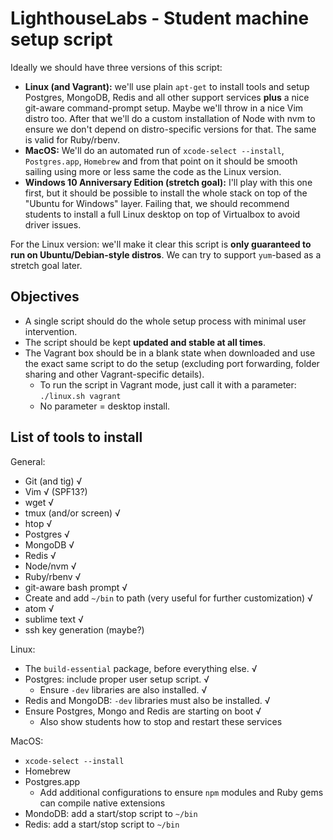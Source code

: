 # LighthouseLabs - Student machine setup script

Ideally we should have three versions of this script:

* **Linux (and Vagrant):** we'll use plain `apt-get` to install tools and setup Postgres, MongoDB, Redis and all other support services **plus** a nice git-aware command-prompt setup. Maybe we'll throw in a nice Vim distro too. After that we'll do a custom installation of Node with nvm to ensure we don't depend on distro-specific versions for that. The same is valid for Ruby/rbenv.
* **MacOS:** We'll do an automated run of `xcode-select --install`, `Postgres.app`, `Homebrew` and from that point on it should be smooth sailing using more or less same the code as the Linux version.
* **Windows 10 Anniversary Edition (stretch goal):** I'll play with this one first, but it should be possible to install the whole stack on top of the "Ubuntu for Windows" layer. Failing that, we should recommend students to install a full Linux desktop on top of Virtualbox to avoid driver issues.

For the Linux version: we'll make it clear this script is **only guaranteed to run on Ubuntu/Debian-style distros**. We can try to support `yum`-based as a stretch goal later.

## Objectives

* A single script should do the whole setup process with minimal user intervention.
* The script should be kept **updated and stable at all times**.
* The Vagrant box should be in a blank state when downloaded and use the exact same script to do the setup (excluding port forwarding, folder sharing and other Vagrant-specific details).
  * To run the script in Vagrant mode, just call it with a parameter: `./linux.sh vagrant`
  * No parameter = desktop install.

## List of tools to install

General:
* Git (and tig) √
* Vim √ (SPF13?)
* wget √
* tmux (and/or screen) √
* htop √
* Postgres √
* MongoDB √
* Redis √
* Node/nvm √
* Ruby/rbenv √
* git-aware bash prompt √
* Create and add `~/bin` to path (very useful for further customization) √
* atom √
* sublime text √
* ssh key generation (maybe?)

Linux:
* The `build-essential` package, before everything else. √
* Postgres: include proper user setup script. √
  * Ensure `-dev` libraries are also installed. √
* Redis and MongoDB: `-dev` libraries must also be installed. √
* Ensure Postgres, Mongo and Redis are starting on boot √
  * Also show students how to stop and restart these services

MacOS:
* `xcode-select --install`
* Homebrew
* Postgres.app
  * Add additional configurations to ensure `npm` modules and Ruby gems can compile native extensions
* MondoDB: add a start/stop script to `~/bin`
* Redis: add a start/stop script to `~/bin`

